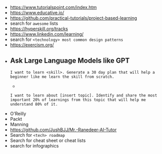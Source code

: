 - https://www.tutorialspoint.com/index.htm
- https://www.educative.io/
- https://github.com/practical-tutorials/project-based-learning
- search for `awesome` lists
- https://hyperskill.org/tracks
- https://www.linkedin.com/learning/
- search for `<technology> most common design patterns` 
- https://exercism.org/
- Ask Large Language Models like GPT
  - 
  ```
  I want to learn <skill>. Generate a 30 day plan that will help a beginner like me learn the skill from scratch.
  ```
  - 
  ```
  I want to learn about [insert topic]. Identify and share the most important 20% of learnings from this topic that will help me understand 80% of it.
  ```
- O'Reilly
- Packt
- Manning
- https://github.com/JushBJJ/Mr.-Ranedeer-AI-Tutor
- Search for `<tech> roadmap`
- Search for cheat sheet or cheat lists
- search for infographics